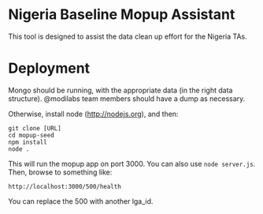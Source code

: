 # Nigeria Baseline Mopup Assistant
This tool is designed to assist the data clean up effort for the Nigeria TAs. 

# Deployment
Mongo should be running, with the appropriate data (in the right data structure). @modilabs team members should have a dump as necessary.

Otherwise, install node (http://nodejs.org), and then:

    git clone [URL]
    cd mopup-seed
    npm install
    node .

This will run the mopup app on port 3000. You can also use `node server.js`. Then, browse to something like:

    http://localhost:3000/500/health 

You can replace the 500 with another lga_id.
